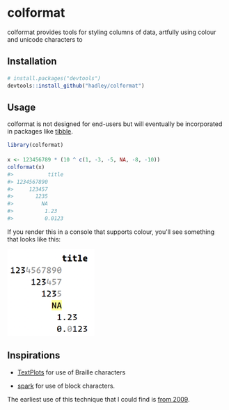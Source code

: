 
<!-- README.md is generated from README.Rmd. Please edit that file -->
colformat
=========

colformat provides tools for styling columns of data, artfully using colour and unicode characters to

Installation
------------

``` r
# install.packages("devtools")
devtools::install_github("hadley/colformat")
```

Usage
-----

colformat is not designed for end-users but will eventually be incorporated in packages like [tibble](http://tibble.tidyverse.org).

``` r
library(colformat)

x <- 123456789 * (10 ^ c(1, -3, -5, NA, -8, -10))
colformat(x)
#>           title
#> 1234567890     
#>     123457     
#>       1235     
#>         NA     
#>          1.23  
#>          0.0123
```

If you render this in a console that supports colour, you'll see something that looks like this:

<img src="man/figures/colours.png" width="200px" />

Inspirations
------------

-   [TextPlots](https://github.com/sunetos/TextPlots.jl) for use of Braille characters

-   [spark](https://github.com/holman/spark) for use of block characters.

The earliest use of this technique that I could find is [from 2009](https://blog.jonudell.net/2009/01/13/fuel-prices-and-pageviews/).
